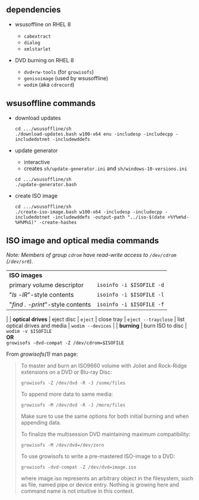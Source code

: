 ## dependencies

* wsusoffline on RHEL 8
   * `cabextract`
   * `dialog`
   * `xmlstarlet`

* DVD burning on RHEL 8
   * `dvd+rw-tools` (for `growisofs`)
   * `genisoimage` (used by wsusoffline)
   * `wodim` (aka `cdrecord`)


## wsusoffline commands

* download updates
   ```shell
   cd .../wsusoffline/sh
   ./download-updates.bash w100-x64 enu -includesp -includecpp -includedotnet -includewddefs
   ```

* update generator
   * interactive
   * creates `sh/update-generator.ini` and `sh/windows-10-versions.ini`
   ```shell
   cd .../wsusoffline/sh
   ./update-generator.bash
   ```

* create ISO image
   ```shell
   cd .../wsusoffline/sh
   ./create-iso-image.bash w100-x64 -includesp -includecpp -includedotnet -includewddefs -output-path "../iso-$(date +%Y%m%d-%H%M%S)" -create-hashes
   ```

## ISO image and optical media commands

*Note: Members of group `cdrom` have read-write access to `/dev/cdrom` (`/dev/sr0`).*

|||
|-|-|
| **ISO images**
| primary volume descriptor | `isoinfo -i $ISOFILE -d`
| "*ls -lR*"-style contents | `isoinfo -i $ISOFILE -l`
| "*find . -print*"-style contents | `isoinfo -i $ISOFILE -f`
|
| **optical drives**
| eject disc | `eject`
| close tray | `eject --trayclose`
| list optical drives and media | `wodim --devices`
|
| **burning**
| burn ISO to disc | `wodim -v $ISOFILE` <br> **OR** <br> `growisofs -dvd-compat -Z /dev/cdrom=$ISOFILE`

From _growisofs(1)_ man page:

> To  master  and  burn  an ISO9660 volume with Joliet and Rock-Ridge extensions on a DVD or Blu-ray Disc:
>
> `growisofs -Z /dev/dvd -R -J /some/files`
>
> To append more data to same media:
>
> `growisofs -M /dev/dvd -R -J /more/files`
>
> Make sure to use the same options for both initial burning and when appending data.
>
> To finalize the multisession DVD maintaining maximum compatibility:
>
> `growisofs -M /dev/dvd=/dev/zero`
>
> To use growisofs to write a pre-mastered ISO-image to a DVD:
>
> `growisofs -dvd-compat -Z /dev/dvd=image.iso`
>
> where image.iso represents an arbitrary object in the filesystem, such as file, named pipe or  device  entry.  Nothing is growing here and command name is not intuitive in this context.
